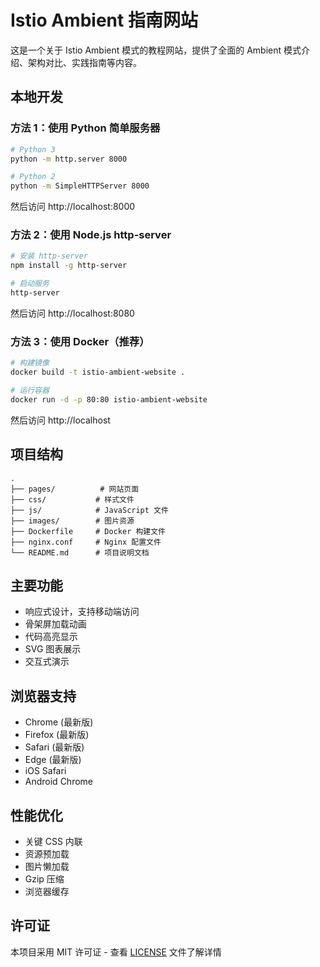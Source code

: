 # Istio Ambient 指南网站

这是一个关于 Istio Ambient 模式的教程网站，提供了全面的 Ambient 模式介绍、架构对比、实践指南等内容。

## 本地开发

### 方法 1：使用 Python 简单服务器

```bash
# Python 3
python -m http.server 8000

# Python 2
python -m SimpleHTTPServer 8000
```

然后访问 http://localhost:8000

### 方法 2：使用 Node.js http-server

```bash
# 安装 http-server
npm install -g http-server

# 启动服务
http-server
```

然后访问 http://localhost:8080

### 方法 3：使用 Docker（推荐）

```bash
# 构建镜像
docker build -t istio-ambient-website .

# 运行容器
docker run -d -p 80:80 istio-ambient-website
```

然后访问 http://localhost

## 项目结构

```
.
├── pages/          # 网站页面
├── css/           # 样式文件
├── js/            # JavaScript 文件
├── images/        # 图片资源
├── Dockerfile     # Docker 构建文件
├── nginx.conf     # Nginx 配置文件
└── README.md      # 项目说明文档
```

## 主要功能

- 响应式设计，支持移动端访问
- 骨架屏加载动画
- 代码高亮显示
- SVG 图表展示
- 交互式演示

## 浏览器支持

- Chrome (最新版)
- Firefox (最新版)
- Safari (最新版)
- Edge (最新版)
- iOS Safari
- Android Chrome

## 性能优化

- 关键 CSS 内联
- 资源预加载
- 图片懒加载
- Gzip 压缩
- 浏览器缓存


## 许可证

本项目采用 MIT 许可证 - 查看 [LICENSE](LICENSE) 文件了解详情 
